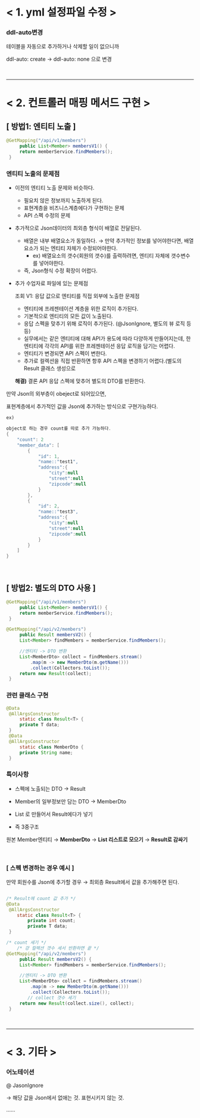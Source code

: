 # < 1. yml 설정파일 수정 >

### ddl-auto변경

테이블을 자동으로 추가하거나 삭제할 일이 없으니까

ddl-auto: create → ddl-auto: none 으로 변경

</br>

---

# < 2. 컨트롤러 매핑 메서드 구현 >

## [ 방법1:  엔티티 노출 ]

```java
@GetMapping("/api/v1/members")
	 public List<Member> membersV1() {
	 return memberService.findMembers();
 }
```

### 엔티티 노출의 문제점

- 이전의 엔티티 노출 문제와 비슷하다.
    - 필요치 않은 정보까지 노출하게 된다.
    - 표현계층을 비즈니스계층에다가 구현하는 문제
    - API 스펙 수정의 문제
- 추가적으로 Json데이터의 최외층 형식이 배열로 전달된다.
    - 배열은 내부 배열요소가 동일하다. → 만약 추가적인 정보를 넣어야한다면, 배열요소가 되는 엔티티 자체가 수정되어야한다.
        - ex) 배열요소의 갯수(회원의 갯수)를 출력하려면, 엔티티 자체에 갯수변수를 넣어야한다.
    - 즉, Json형식 수정 확장이 어렵다.

- 추가 수업자료 파일에 있는 문제점
    
    조회 V1: 응답 값으로 엔티티를 직접 외부에 노출한
    문제점
    
    - 엔티티에 프레젠테이션 계층을 위한 로직이 추가된다.
    - 기본적으로 엔티티의 모든 값이 노출된다.
    - 응답 스펙을 맞추기 위해 로직이 추가된다. (@JsonIgnore, 별도의 뷰 로직 등등)
    - 실무에서는 같은 엔티티에 대해 API가 용도에 따라 다양하게 만들어지는데, 한 엔티티에 각각의 API를 위한 프레젠테이션 응답 로직을 담기는 어렵다.
    - 엔티티가 변경되면 API 스펙이 변한다.
    - 추가로 컬렉션을 직접 반환하면 항후 API 스펙을 변경하기 어렵다.(별도의 Result 클래스 생성으로
    
    **해결)**
    결론
    API 응답 스펙에 맞추어 별도의 DTO를 반환한다.
    

만약 Json의 외부층이 obeject로 되어있으면,

표현계층에서 추가적인 값을 Json에 추가하는 방식으로 구현가능하다.

```java
ex)

object로 하는 경우 count를 따로 추가 가능하다.
{
	"count": 2
	"member_data": [
		{
			"id": 1,
			"name::"test1",
			"address":{
				"city":null
				"street":null
				"zipcode":null
			}
		},
		{
			"id": 2,
			"name::"test3",
			"address":{
				"city":null
				"street":null
				"zipcode":null
			}
		}
	]
}
```

</br>

## [ 방법2:  별도의 DTO 사용 ]

```java
@GetMapping("/api/v1/members")
	 public List<Member> membersV1() {
	 return memberService.findMembers();
 }

@GetMapping("/api/v2/members")
	 public Result membersV2() {
	 List<Member> findMembers = memberService.findMembers();

	 //엔티티 -> DTO 변환
	 List<MemberDto> collect = findMembers.stream()
		 .map(m -> new MemberDto(m.getName()))
		 .collect(Collectors.toList());
	 return new Result(collect);
 }
```

### 관련 클래스 구현

```java
@Data
 @AllArgsConstructor
	 static class Result<T> {
	 private T data;
 }
 @Data
 @AllArgsConstructor
	 static class MemberDto {
	 private String name;
 }
```

### 특이사항

- 스펙에 노출되는 DTO  →  Result<T>
- Member의 일부정보만 담는 DTO →  MemberDto
- List<MemberDto> 로 만들어서 Result에다가 넣기

- 즉 3중구조

원본 Member엔티티 → **MemberDto** → **List<MemberDto> 리스트로 모으기** → **Result로 감싸기**

</br>
  
### [ 스펙 변경하는 경우 예시 ]

만약 회원수를 Json에 추가할 경우 → 최외층 Result에서 값을 추가해주면 된다.

```java

/* Result에 count 값 추가 */
@Data
 @AllArgsConstructor
	static class Result<T> {
		private int count;
		private T data;
 }

/* count 세기 */
	/* 걍 컬렉션 갯수 세서 반환하면 끝 */
@GetMapping("/api/v2/members")
	 public Result membersV2() {
	 List<Member> findMembers = memberService.findMembers();

	 //엔티티 -> DTO 변환
	 List<MemberDto> collect = findMembers.stream()
		 .map(m -> new MemberDto(m.getName()))
		 .collect(Collectors.toList());
		// collect 갯수 세기
	 return new Result(collect.size(), collect);
 }
```

</br>
  
---

# < 3. 기타  >

### 어노테이션

@ JasonIgnore

→ 해당 값을 Json에서 없애는 것. 표현시키지 않는 것.

……
